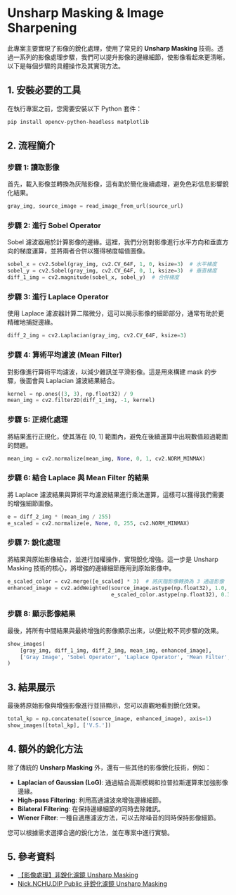 
# Unsharp Masking & Image Sharpening

此專案主要實現了影像的銳化處理，使用了常見的 **Unsharp Masking** 技術。透過一系列的影像處理步驟，我們可以提升影像的邊緣細節，使影像看起來更清晰。以下是每個步驟的具體操作及其實現方法。

## 1. 安裝必要的工具

在執行專案之前，您需要安裝以下 Python 套件：

```bash
pip install opencv-python-headless matplotlib
```

## 2. 流程簡介

### 步驟 1: 讀取影像
首先，載入影像並轉換為灰階影像，這有助於簡化後續處理，避免色彩信息影響銳化結果。

```python
gray_img, source_image = read_image_from_url(source_url)
```

### 步驟 2: 進行 Sobel Operator
Sobel 濾波器用於計算影像的邊緣。這裡，我們分別對影像進行水平方向和垂直方向的梯度運算，並將兩者合併以獲得梯度幅值圖像。

```python
sobel_x = cv2.Sobel(gray_img, cv2.CV_64F, 1, 0, ksize=3)  # 水平梯度
sobel_y = cv2.Sobel(gray_img, cv2.CV_64F, 0, 1, ksize=3)  # 垂直梯度
diff_1_img = cv2.magnitude(sobel_x, sobel_y)  # 合併梯度
```

### 步驟 3: 進行 Laplace Operator
使用 Laplace 濾波器計算二階微分，這可以揭示影像的細節部分，通常有助於更精確地捕捉邊緣。

```python
diff_2_img = cv2.Laplacian(gray_img, cv2.CV_64F, ksize=3)
```

### 步驟 4: 算術平均濾波 (Mean Filter)
對影像進行算術平均濾波，以減少雜訊並平滑影像。這是用來構建 mask 的步驟，後面會與 Laplacian 濾波結果結合。

```python
kernel = np.ones((3, 3), np.float32) / 9
mean_img = cv2.filter2D(diff_1_img, -1, kernel)
```

### 步驟 5: 正規化處理
將結果進行正規化，使其落在 [0, 1] 範圍內，避免在後續運算中出現數值超過範圍的問題。

```python
mean_img = cv2.normalize(mean_img, None, 0, 1, cv2.NORM_MINMAX)
```

### 步驟 6: 結合 Laplace 與 Mean Filter 的結果
將 Laplace 濾波結果與算術平均濾波結果進行乘法運算，這樣可以獲得我們需要的增強細節圖像。

```python
e = diff_2_img * (mean_img / 255)
e_scaled = cv2.normalize(e, None, 0, 255, cv2.NORM_MINMAX)
```

### 步驟 7: 銳化處理
將結果與原始影像結合，並進行加權操作，實現銳化增強。這一步是 Unsharp Masking 技術的核心，將增強的邊緣細節應用到原始影像中。

```python
e_scaled_color = cv2.merge([e_scaled] * 3)  # 將灰階影像轉換為 3 通道影像
enhanced_image = cv2.addWeighted(source_image.astype(np.float32), 1.0, 
                                 e_scaled_color.astype(np.float32), 0.3, 0)
```

### 步驟 8: 顯示影像結果
最後，將所有中間結果與最終增強的影像顯示出來，以便比較不同步驟的效果。

```python
show_images(
    [gray_img, diff_1_img, diff_2_img, mean_img, enhanced_image],
    ['Gray Image', 'Sobel Operator', 'Laplace Operator', 'Mean Filter', 'Unsharp Masking Result']
)
```

## 3. 結果展示
最後將原始影像與增強影像進行並排顯示，您可以直觀地看到銳化效果。

```python
total_kp = np.concatenate((source_image, enhanced_image), axis=1)
show_images([total_kp], ['V.S.'])
```

## 4. 額外的銳化方法

除了傳統的 **Unsharp Masking** 外，還有一些其他的影像銳化技術，例如：

- **Laplacian of Gaussian (LoG)**: 通過結合高斯模糊和拉普拉斯運算來加強影像邊緣。
- **High-pass Filtering**: 利用高通濾波來增強邊緣細節。
- **Bilateral Filtering**: 在保持邊緣細節的同時去除雜訊。
- **Wiener Filter**: 一種自適應濾波方法，可以去除噪音的同時保持影像細節。

您可以根據需求選擇合適的銳化方法，並在專案中進行實驗。

## 5. 參考資料
- [【影像處理】非銳化濾鏡 Unsharp Masking](https://jason-chen-1992.weebly.com/home/-unsharp-masking)
- [Nick.NCHU.DIP Public 非銳化濾鏡 Unsharp Masking](https://github.com/nicktien007/Nick.NCHU.DIP?tab=readme-ov-file)
